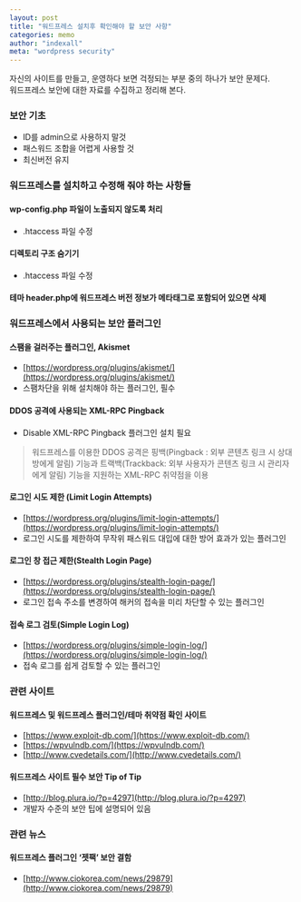 ```yaml
---
layout: post
title: "워드프레스 설치후 확인해야 할 보안 사항"
categories: memo
author: "indexall"
meta: "wordpress security"
---
```


자신의 사이트를 만들고, 운영하다 보면 걱정되는 부분 중의 하나가 보안 문제다.   
워드프레스 보안에 대한 자료를 수집하고 정리해 본다.   

### 보안 기초
- ID를 admin으로 사용하지 말것
- 패스워드 조합을 어렵게 사용할 것
- 최신버전 유지

### 워드프레스를 설치하고 수정해 줘야 하는 사항들
#### wp-config.php 파일이 노출되지 않도록 처리
- .htaccess 파일 수정

#### 디렉토리 구조 숨기기
- .htaccess 파일 수정

#### 테마 header.php에 워드프레스 버전 정보가 메타태그로 포함되어 있으면 삭제

### 워드프레스에서 사용되는 보안 플러그인
#### 스팸을 걸러주는 플러그인, Akismet
- [https://wordpress.org/plugins/akismet/](https://wordpress.org/plugins/akismet/)
- 스팸차단을 위해 설치해야 하는 플러그인, 필수

#### DDOS 공격에 사용되는 XML-RPC Pingback
- Disable XML-RPC Pingback 플러그인 설치 필요
> 워드프레스를 이용한 DDOS 공격은 핑백(Pingback : 외부 콘텐츠 링크 시 상대방에게 알림) 기능과 트랙백(Trackback: 외부 사용자가 콘텐츠 링크 시 관리자에게 알림) 기능을 지원하는  XML-RPC 취약점을 이용

#### 로그인 시도 제한 (Limit Login Attempts)
- [https://wordpress.org/plugins/limit-login-attempts/](https://wordpress.org/plugins/limit-login-attempts/)
- 로그인 시도를 제한하여 무작위 패스워드 대입에 대한 방어 효과가 있는 플러그인

#### 로그인 창 접근 제한(Stealth Login Page)
- [https://wordpress.org/plugins/stealth-login-page/](https://wordpress.org/plugins/stealth-login-page/)
- 로그인 접속 주소를 변경하여 해커의 접속을 미리 차단할 수 있는 플러그인

#### 접속 로그 검토(Simple Login Log)
- [https://wordpress.org/plugins/simple-login-log/](https://wordpress.org/plugins/simple-login-log/)
- 접속 로그를 쉽게 검토할 수 있는 플러그인
 
### 관련 사이트
#### 워드프레스 및 워드프레스 플러그인/테마 취약점 확인 사이트
- [https://www.exploit-db.com/](https://www.exploit-db.com/)
- [https://wpvulndb.com/](https://wpvulndb.com/)
- [http://www.cvedetails.com/](http://www.cvedetails.com/)

#### 워드프레스 사이트 필수 보안 Tip of Tip 
- [http://blog.plura.io/?p=4297](http://blog.plura.io/?p=4297)
- 개발자 수준의 보안 팁에 설명되어 있음
 
### 관련 뉴스
#### 워드프레스 플러그인 ‘젯팩’ 보안 결함
- [http://www.ciokorea.com/news/29879](http://www.ciokorea.com/news/29879)
